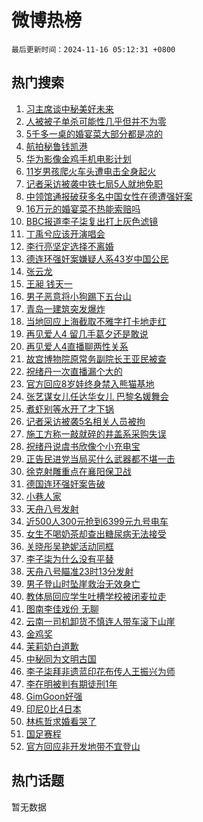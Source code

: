 # 微博热榜

`最后更新时间：2024-11-16 05:12:31 +0800`

## 热门搜索

1. [习主席谈中秘美好未来](https://m.weibo.cn/search?containerid=100103type%3D1%26t%3D10%26q%3D%23%E4%B9%A0%E4%B8%BB%E5%B8%AD%E8%B0%88%E4%B8%AD%E7%A7%98%E7%BE%8E%E5%A5%BD%E6%9C%AA%E6%9D%A5%23&stream_entry_id=51&isnewpage=1&extparam=seat%3D1%26stream_entry_id%3D51%26c_type%3D51%26q%3D%2523%25E4%25B9%25A0%25E4%25B8%25BB%25E5%25B8%25AD%25E8%25B0%2588%25E4%25B8%25AD%25E7%25A7%2598%25E7%25BE%258E%25E5%25A5%25BD%25E6%259C%25AA%25E6%259D%25A5%2523%26dgr%3D0%26cate%3D10103%26pos%3D0%26filter_type%3Drealtimehot%26display_time%3D1731705150%26pre_seqid%3D173170515064202166491102)
1. [人被被子单杀可能性几乎但并不为零](https://m.weibo.cn/search?containerid=100103type%3D1%26t%3D10%26q%3D%23%E4%BA%BA%E8%A2%AB%E8%A2%AB%E5%AD%90%E5%8D%95%E6%9D%80%E5%8F%AF%E8%83%BD%E6%80%A7%E5%87%A0%E4%B9%8E%E4%BD%86%E5%B9%B6%E4%B8%8D%E4%B8%BA%E9%9B%B6%23&stream_entry_id=31&isnewpage=1&extparam=seat%3D1%26flag%3D2%26c_type%3D31%26cate%3D5001%26lcate%3D5001%26pos%3D0%26stream_entry_id%3D31%26q%3D%2523%25E4%25BA%25BA%25E8%25A2%25AB%25E8%25A2%25AB%25E5%25AD%2590%25E5%258D%2595%25E6%259D%2580%25E5%258F%25AF%25E8%2583%25BD%25E6%2580%25A7%25E5%2587%25A0%25E4%25B9%258E%25E4%25BD%2586%25E5%25B9%25B6%25E4%25B8%258D%25E4%25B8%25BA%25E9%259B%25B6%2523%26dgr%3D0%26realpos%3D1%26band_rank%3D1%26filter_type%3Drealtimehot%26display_time%3D1731705150%26pre_seqid%3D173170515064202166491102)
1. [5千多一桌的婚宴菜大部分都是凉的](https://m.weibo.cn/search?containerid=100103type%3D1%26t%3D10%26q%3D%235%E5%8D%83%E5%A4%9A%E4%B8%80%E6%A1%8C%E7%9A%84%E5%A9%9A%E5%AE%B4%E8%8F%9C%E5%A4%A7%E9%83%A8%E5%88%86%E9%83%BD%E6%98%AF%E5%87%89%E7%9A%84%23&stream_entry_id=31&isnewpage=1&extparam=seat%3D1%26flag%3D1%26c_type%3D31%26cate%3D5001%26lcate%3D5001%26pos%3D1%26stream_entry_id%3D31%26q%3D%25235%25E5%258D%2583%25E5%25A4%259A%25E4%25B8%2580%25E6%25A1%258C%25E7%259A%2584%25E5%25A9%259A%25E5%25AE%25B4%25E8%258F%259C%25E5%25A4%25A7%25E9%2583%25A8%25E5%2588%2586%25E9%2583%25BD%25E6%2598%25AF%25E5%2587%2589%25E7%259A%2584%2523%26dgr%3D0%26realpos%3D2%26band_rank%3D2%26filter_type%3Drealtimehot%26display_time%3D1731705150%26pre_seqid%3D173170515064202166491102)
1. [航拍秘鲁钱凯港](https://m.weibo.cn/search?containerid=100103type%3D1%26t%3D10%26q%3D%23%E8%88%AA%E6%8B%8D%E7%A7%98%E9%B2%81%E9%92%B1%E5%87%AF%E6%B8%AF%23&stream_entry_id=31&isnewpage=1&extparam=seat%3D1%26flag%3D0%26c_type%3D31%26cate%3D5001%26lcate%3D5001%26pos%3D2%26stream_entry_id%3D31%26q%3D%2523%25E8%2588%25AA%25E6%258B%258D%25E7%25A7%2598%25E9%25B2%2581%25E9%2592%25B1%25E5%2587%25AF%25E6%25B8%25AF%2523%26dgr%3D0%26realpos%3D3%26band_rank%3D3%26filter_type%3Drealtimehot%26display_time%3D1731705150%26pre_seqid%3D173170515064202166491102)
1. [华为影像金鸡手机电影计划](https://m.weibo.cn/search?containerid=100103type%3D1%26t%3D10%26q%3D%23%E5%8D%8E%E4%B8%BA%E5%BD%B1%E5%83%8F%E9%87%91%E9%B8%A1%E6%89%8B%E6%9C%BA%E7%94%B5%E5%BD%B1%E8%AE%A1%E5%88%92%23&stream_entry_id=31&isnewpage=1&extparam=seat%3D1%26c_type%3D31%26cate%3D5001%26lcate%3D5001%26pos%3D3%26is_ad_pos%3D1%26stream_entry_id%3D31%26q%3D%2523%25E5%258D%258E%25E4%25B8%25BA%25E5%25BD%25B1%25E5%2583%258F%25E9%2587%2591%25E9%25B8%25A1%25E6%2589%258B%25E6%259C%25BA%25E7%2594%25B5%25E5%25BD%25B1%25E8%25AE%25A1%25E5%2588%2592%2523%26dgr%3D0%26filter_type%3Drealtimehot%26adid%3D264222%26band_rank%3D4%26topic_ad%3D1%26display_time%3D1731705150%26pre_seqid%3D173170515064202166491102)
1. [11岁男孩爬火车头遭电击全身起火](https://m.weibo.cn/search?containerid=100103type%3D1%26t%3D10%26q%3D%2311%E5%B2%81%E7%94%B7%E5%AD%A9%E7%88%AC%E7%81%AB%E8%BD%A6%E5%A4%B4%E9%81%AD%E7%94%B5%E5%87%BB%E5%85%A8%E8%BA%AB%E8%B5%B7%E7%81%AB%23&stream_entry_id=31&isnewpage=1&extparam=seat%3D1%26flag%3D0%26c_type%3D31%26cate%3D5001%26lcate%3D5001%26pos%3D4%26stream_entry_id%3D31%26q%3D%252311%25E5%25B2%2581%25E7%2594%25B7%25E5%25AD%25A9%25E7%2588%25AC%25E7%2581%25AB%25E8%25BD%25A6%25E5%25A4%25B4%25E9%2581%25AD%25E7%2594%25B5%25E5%2587%25BB%25E5%2585%25A8%25E8%25BA%25AB%25E8%25B5%25B7%25E7%2581%25AB%2523%26dgr%3D0%26realpos%3D4%26band_rank%3D4%26filter_type%3Drealtimehot%26display_time%3D1731705150%26pre_seqid%3D173170515064202166491102)
1. [记者采访被袭中铁七局5人就地免职](https://m.weibo.cn/search?containerid=100103type%3D1%26t%3D10%26q%3D%23%E8%AE%B0%E8%80%85%E9%87%87%E8%AE%BF%E8%A2%AB%E8%A2%AD%E4%B8%AD%E9%93%81%E4%B8%83%E5%B1%805%E4%BA%BA%E5%B0%B1%E5%9C%B0%E5%85%8D%E8%81%8C%23&stream_entry_id=31&isnewpage=1&extparam=seat%3D1%26flag%3D0%26c_type%3D31%26cate%3D5001%26lcate%3D5001%26pos%3D5%26stream_entry_id%3D31%26q%3D%2523%25E8%25AE%25B0%25E8%2580%2585%25E9%2587%2587%25E8%25AE%25BF%25E8%25A2%25AB%25E8%25A2%25AD%25E4%25B8%25AD%25E9%2593%2581%25E4%25B8%2583%25E5%25B1%25805%25E4%25BA%25BA%25E5%25B0%25B1%25E5%259C%25B0%25E5%2585%258D%25E8%2581%258C%2523%26dgr%3D0%26realpos%3D5%26band_rank%3D5%26filter_type%3Drealtimehot%26display_time%3D1731705150%26pre_seqid%3D173170515064202166491102)
1. [中领馆通报破获多名中国女性在德遭强奸案](https://m.weibo.cn/search?containerid=100103type%3D1%26t%3D10%26q%3D%23%E4%B8%AD%E9%A2%86%E9%A6%86%E9%80%9A%E6%8A%A5%E7%A0%B4%E8%8E%B7%E5%A4%9A%E5%90%8D%E4%B8%AD%E5%9B%BD%E5%A5%B3%E6%80%A7%E5%9C%A8%E5%BE%B7%E9%81%AD%E5%BC%BA%E5%A5%B8%E6%A1%88%23&stream_entry_id=31&isnewpage=1&extparam=seat%3D1%26flag%3D0%26c_type%3D31%26cate%3D5001%26lcate%3D5001%26pos%3D6%26stream_entry_id%3D31%26q%3D%2523%25E4%25B8%25AD%25E9%25A2%2586%25E9%25A6%2586%25E9%2580%259A%25E6%258A%25A5%25E7%25A0%25B4%25E8%258E%25B7%25E5%25A4%259A%25E5%2590%258D%25E4%25B8%25AD%25E5%259B%25BD%25E5%25A5%25B3%25E6%2580%25A7%25E5%259C%25A8%25E5%25BE%25B7%25E9%2581%25AD%25E5%25BC%25BA%25E5%25A5%25B8%25E6%25A1%2588%2523%26dgr%3D0%26realpos%3D6%26band_rank%3D6%26filter_type%3Drealtimehot%26display_time%3D1731705150%26pre_seqid%3D173170515064202166491102)
1. [16万元的婚宴菜不热能索赔吗](https://m.weibo.cn/search?containerid=100103type%3D1%26t%3D10%26q%3D%2316%E4%B8%87%E5%85%83%E7%9A%84%E5%A9%9A%E5%AE%B4%E8%8F%9C%E4%B8%8D%E7%83%AD%E8%83%BD%E7%B4%A2%E8%B5%94%E5%90%97%23&stream_entry_id=31&isnewpage=1&extparam=seat%3D1%26flag%3D1%26c_type%3D31%26cate%3D5001%26lcate%3D5001%26pos%3D7%26stream_entry_id%3D31%26q%3D%252316%25E4%25B8%2587%25E5%2585%2583%25E7%259A%2584%25E5%25A9%259A%25E5%25AE%25B4%25E8%258F%259C%25E4%25B8%258D%25E7%2583%25AD%25E8%2583%25BD%25E7%25B4%25A2%25E8%25B5%2594%25E5%2590%2597%2523%26dgr%3D0%26realpos%3D7%26band_rank%3D7%26filter_type%3Drealtimehot%26display_time%3D1731705150%26pre_seqid%3D173170515064202166491102)
1. [BBC报道李子柒复出打上灰色滤镜](https://m.weibo.cn/search?containerid=100103type%3D1%26t%3D10%26q%3D%23BBC%E6%8A%A5%E9%81%93%E6%9D%8E%E5%AD%90%E6%9F%92%E5%A4%8D%E5%87%BA%E6%89%93%E4%B8%8A%E7%81%B0%E8%89%B2%E6%BB%A4%E9%95%9C%23&stream_entry_id=31&isnewpage=1&extparam=seat%3D1%26flag%3D0%26c_type%3D31%26cate%3D5001%26lcate%3D5001%26pos%3D8%26stream_entry_id%3D31%26q%3D%2523BBC%25E6%258A%25A5%25E9%2581%2593%25E6%259D%258E%25E5%25AD%2590%25E6%259F%2592%25E5%25A4%258D%25E5%2587%25BA%25E6%2589%2593%25E4%25B8%258A%25E7%2581%25B0%25E8%2589%25B2%25E6%25BB%25A4%25E9%2595%259C%2523%26dgr%3D0%26realpos%3D8%26band_rank%3D8%26filter_type%3Drealtimehot%26display_time%3D1731705150%26pre_seqid%3D173170515064202166491102)
1. [丁禹兮应该开演唱会](https://m.weibo.cn/search?containerid=100103type%3D1%26t%3D10%26q%3D%E4%B8%81%E7%A6%B9%E5%85%AE%E5%BA%94%E8%AF%A5%E5%BC%80%E6%BC%94%E5%94%B1%E4%BC%9A&stream_entry_id=31&isnewpage=1&extparam=seat%3D1%26flag%3D16%26c_type%3D31%26cate%3D5001%26lcate%3D5001%26pos%3D9%26stream_entry_id%3D31%26q%3D%25E4%25B8%2581%25E7%25A6%25B9%25E5%2585%25AE%25E5%25BA%2594%25E8%25AF%25A5%25E5%25BC%2580%25E6%25BC%2594%25E5%2594%25B1%25E4%25BC%259A%26dgr%3D0%26realpos%3D9%26band_rank%3D9%26filter_type%3Drealtimehot%26display_time%3D1731705150%26pre_seqid%3D173170515064202166491102)
1. [李行亮坚定选择不离婚](https://m.weibo.cn/search?containerid=100103type%3D1%26t%3D10%26q%3D%23%E6%9D%8E%E8%A1%8C%E4%BA%AE%E5%9D%9A%E5%AE%9A%E9%80%89%E6%8B%A9%E4%B8%8D%E7%A6%BB%E5%A9%9A%23&stream_entry_id=31&isnewpage=1&extparam=seat%3D1%26flag%3D0%26c_type%3D31%26cate%3D5001%26lcate%3D5001%26pos%3D10%26stream_entry_id%3D31%26q%3D%2523%25E6%259D%258E%25E8%25A1%258C%25E4%25BA%25AE%25E5%259D%259A%25E5%25AE%259A%25E9%2580%2589%25E6%258B%25A9%25E4%25B8%258D%25E7%25A6%25BB%25E5%25A9%259A%2523%26dgr%3D0%26realpos%3D10%26band_rank%3D10%26filter_type%3Drealtimehot%26display_time%3D1731705150%26pre_seqid%3D173170515064202166491102)
1. [德连环强奸案嫌疑人系43岁中国公民](https://m.weibo.cn/search?containerid=100103type%3D1%26t%3D10%26q%3D%23%E5%BE%B7%E8%BF%9E%E7%8E%AF%E5%BC%BA%E5%A5%B8%E6%A1%88%E5%AB%8C%E7%96%91%E4%BA%BA%E7%B3%BB43%E5%B2%81%E4%B8%AD%E5%9B%BD%E5%85%AC%E6%B0%91%23&stream_entry_id=31&isnewpage=1&extparam=seat%3D1%26flag%3D2%26c_type%3D31%26cate%3D5001%26lcate%3D5001%26pos%3D11%26stream_entry_id%3D31%26q%3D%2523%25E5%25BE%25B7%25E8%25BF%259E%25E7%258E%25AF%25E5%25BC%25BA%25E5%25A5%25B8%25E6%25A1%2588%25E5%25AB%258C%25E7%2596%2591%25E4%25BA%25BA%25E7%25B3%25BB43%25E5%25B2%2581%25E4%25B8%25AD%25E5%259B%25BD%25E5%2585%25AC%25E6%25B0%2591%2523%26dgr%3D0%26realpos%3D11%26band_rank%3D11%26filter_type%3Drealtimehot%26display_time%3D1731705150%26pre_seqid%3D173170515064202166491102)
1. [张云龙](https://m.weibo.cn/search?containerid=100103type%3D1%26t%3D10%26q%3D%E5%BC%A0%E4%BA%91%E9%BE%99&stream_entry_id=31&isnewpage=1&extparam=seat%3D1%26flag%3D2%26c_type%3D31%26cate%3D5001%26lcate%3D5001%26pos%3D12%26stream_entry_id%3D31%26q%3D%25E5%25BC%25A0%25E4%25BA%2591%25E9%25BE%2599%26dgr%3D0%26realpos%3D12%26band_rank%3D12%26filter_type%3Drealtimehot%26display_time%3D1731705150%26pre_seqid%3D173170515064202166491102)
1. [王昶 钱天一](https://m.weibo.cn/search?containerid=100103type%3D1%26t%3D10%26q%3D%E7%8E%8B%E6%98%B6+%E9%92%B1%E5%A4%A9%E4%B8%80&stream_entry_id=31&isnewpage=1&extparam=seat%3D1%26flag%3D2%26c_type%3D31%26cate%3D5001%26lcate%3D5001%26pos%3D13%26stream_entry_id%3D31%26q%3D%25E7%258E%258B%25E6%2598%25B6%2520%25E9%2592%25B1%25E5%25A4%25A9%25E4%25B8%2580%26dgr%3D0%26realpos%3D13%26band_rank%3D13%26filter_type%3Drealtimehot%26display_time%3D1731705150%26pre_seqid%3D173170515064202166491102)
1. [男子恶意将小狗踢下五台山](https://m.weibo.cn/search?containerid=100103type%3D1%26t%3D10%26q%3D%23%E7%94%B7%E5%AD%90%E6%81%B6%E6%84%8F%E5%B0%86%E5%B0%8F%E7%8B%97%E8%B8%A2%E4%B8%8B%E4%BA%94%E5%8F%B0%E5%B1%B1%23&stream_entry_id=31&isnewpage=1&extparam=seat%3D1%26flag%3D0%26c_type%3D31%26cate%3D5001%26lcate%3D5001%26pos%3D14%26stream_entry_id%3D31%26q%3D%2523%25E7%2594%25B7%25E5%25AD%2590%25E6%2581%25B6%25E6%2584%258F%25E5%25B0%2586%25E5%25B0%258F%25E7%258B%2597%25E8%25B8%25A2%25E4%25B8%258B%25E4%25BA%2594%25E5%258F%25B0%25E5%25B1%25B1%2523%26dgr%3D0%26realpos%3D14%26band_rank%3D14%26filter_type%3Drealtimehot%26display_time%3D1731705150%26pre_seqid%3D173170515064202166491102)
1. [青岛一建筑突发爆炸](https://m.weibo.cn/search?containerid=100103type%3D1%26t%3D10%26q%3D%23%E9%9D%92%E5%B2%9B%E4%B8%80%E5%BB%BA%E7%AD%91%E7%AA%81%E5%8F%91%E7%88%86%E7%82%B8%23&stream_entry_id=31&isnewpage=1&extparam=seat%3D1%26flag%3D0%26c_type%3D31%26cate%3D5001%26lcate%3D5001%26pos%3D15%26stream_entry_id%3D31%26q%3D%2523%25E9%259D%2592%25E5%25B2%259B%25E4%25B8%2580%25E5%25BB%25BA%25E7%25AD%2591%25E7%25AA%2581%25E5%258F%2591%25E7%2588%2586%25E7%2582%25B8%2523%26dgr%3D0%26realpos%3D15%26band_rank%3D15%26filter_type%3Drealtimehot%26display_time%3D1731705150%26pre_seqid%3D173170515064202166491102)
1. [当地回应上海截取不雅字打卡地走红](https://m.weibo.cn/search?containerid=100103type%3D1%26t%3D10%26q%3D%23%E5%BD%93%E5%9C%B0%E5%9B%9E%E5%BA%94%E4%B8%8A%E6%B5%B7%E6%88%AA%E5%8F%96%E4%B8%8D%E9%9B%85%E5%AD%97%E6%89%93%E5%8D%A1%E5%9C%B0%E8%B5%B0%E7%BA%A2%23&stream_entry_id=31&isnewpage=1&extparam=seat%3D1%26flag%3D0%26c_type%3D31%26cate%3D5001%26lcate%3D5001%26pos%3D16%26stream_entry_id%3D31%26q%3D%2523%25E5%25BD%2593%25E5%259C%25B0%25E5%259B%259E%25E5%25BA%2594%25E4%25B8%258A%25E6%25B5%25B7%25E6%2588%25AA%25E5%258F%2596%25E4%25B8%258D%25E9%259B%2585%25E5%25AD%2597%25E6%2589%2593%25E5%258D%25A1%25E5%259C%25B0%25E8%25B5%25B0%25E7%25BA%25A2%2523%26dgr%3D0%26realpos%3D16%26band_rank%3D16%26filter_type%3Drealtimehot%26display_time%3D1731705150%26pre_seqid%3D173170515064202166491102)
1. [再见爱人4 留几手葛夕还是敢说](https://m.weibo.cn/search?containerid=100103type%3D1%26t%3D10%26q%3D%E5%86%8D%E8%A7%81%E7%88%B1%E4%BA%BA4+%E7%95%99%E5%87%A0%E6%89%8B%E8%91%9B%E5%A4%95%E8%BF%98%E6%98%AF%E6%95%A2%E8%AF%B4&stream_entry_id=31&isnewpage=1&extparam=seat%3D1%26flag%3D0%26c_type%3D31%26cate%3D5001%26lcate%3D5001%26pos%3D17%26stream_entry_id%3D31%26q%3D%25E5%2586%258D%25E8%25A7%2581%25E7%2588%25B1%25E4%25BA%25BA4%2520%25E7%2595%2599%25E5%2587%25A0%25E6%2589%258B%25E8%2591%259B%25E5%25A4%2595%25E8%25BF%2598%25E6%2598%25AF%25E6%2595%25A2%25E8%25AF%25B4%26dgr%3D0%26realpos%3D17%26band_rank%3D17%26filter_type%3Drealtimehot%26display_time%3D1731705150%26pre_seqid%3D173170515064202166491102)
1. [再见爱人4直播聊两性关系](https://m.weibo.cn/search?containerid=100103type%3D1%26t%3D10%26q%3D%23%E5%86%8D%E8%A7%81%E7%88%B1%E4%BA%BA4%E7%9B%B4%E6%92%AD%E8%81%8A%E4%B8%A4%E6%80%A7%E5%85%B3%E7%B3%BB%23&stream_entry_id=31&isnewpage=1&extparam=seat%3D1%26flag%3D0%26c_type%3D31%26cate%3D5001%26lcate%3D5001%26pos%3D18%26stream_entry_id%3D31%26q%3D%2523%25E5%2586%258D%25E8%25A7%2581%25E7%2588%25B1%25E4%25BA%25BA4%25E7%259B%25B4%25E6%2592%25AD%25E8%2581%258A%25E4%25B8%25A4%25E6%2580%25A7%25E5%2585%25B3%25E7%25B3%25BB%2523%26dgr%3D0%26realpos%3D18%26band_rank%3D18%26filter_type%3Drealtimehot%26display_time%3D1731705150%26pre_seqid%3D173170515064202166491102)
1. [故宫博物院原常务副院长王亚民被查](https://m.weibo.cn/search?containerid=100103type%3D1%26t%3D10%26q%3D%23%E6%95%85%E5%AE%AB%E5%8D%9A%E7%89%A9%E9%99%A2%E5%8E%9F%E5%B8%B8%E5%8A%A1%E5%89%AF%E9%99%A2%E9%95%BF%E7%8E%8B%E4%BA%9A%E6%B0%91%E8%A2%AB%E6%9F%A5%23&stream_entry_id=31&isnewpage=1&extparam=seat%3D1%26flag%3D0%26c_type%3D31%26cate%3D5001%26lcate%3D5001%26pos%3D19%26stream_entry_id%3D31%26q%3D%2523%25E6%2595%2585%25E5%25AE%25AB%25E5%258D%259A%25E7%2589%25A9%25E9%2599%25A2%25E5%258E%259F%25E5%25B8%25B8%25E5%258A%25A1%25E5%2589%25AF%25E9%2599%25A2%25E9%2595%25BF%25E7%258E%258B%25E4%25BA%259A%25E6%25B0%2591%25E8%25A2%25AB%25E6%259F%25A5%2523%26dgr%3D0%26realpos%3D19%26band_rank%3D19%26filter_type%3Drealtimehot%26display_time%3D1731705150%26pre_seqid%3D173170515064202166491102)
1. [祝绪丹一次直播漏个大的](https://m.weibo.cn/search?containerid=100103type%3D1%26t%3D10%26q%3D%E7%A5%9D%E7%BB%AA%E4%B8%B9%E4%B8%80%E6%AC%A1%E7%9B%B4%E6%92%AD%E6%BC%8F%E4%B8%AA%E5%A4%A7%E7%9A%84&stream_entry_id=31&isnewpage=1&extparam=seat%3D1%26flag%3D1%26c_type%3D31%26cate%3D5001%26lcate%3D5001%26pos%3D20%26stream_entry_id%3D31%26q%3D%25E7%25A5%259D%25E7%25BB%25AA%25E4%25B8%25B9%25E4%25B8%2580%25E6%25AC%25A1%25E7%259B%25B4%25E6%2592%25AD%25E6%25BC%258F%25E4%25B8%25AA%25E5%25A4%25A7%25E7%259A%2584%26dgr%3D0%26realpos%3D20%26band_rank%3D20%26filter_type%3Drealtimehot%26display_time%3D1731705150%26pre_seqid%3D173170515064202166491102)
1. [官方回应8岁娃终身禁入熊猫基地](https://m.weibo.cn/search?containerid=100103type%3D1%26t%3D10%26q%3D%23%E5%AE%98%E6%96%B9%E5%9B%9E%E5%BA%948%E5%B2%81%E5%A8%83%E7%BB%88%E8%BA%AB%E7%A6%81%E5%85%A5%E7%86%8A%E7%8C%AB%E5%9F%BA%E5%9C%B0%23&stream_entry_id=31&isnewpage=1&extparam=seat%3D1%26flag%3D2%26c_type%3D31%26cate%3D5001%26lcate%3D5001%26pos%3D21%26stream_entry_id%3D31%26q%3D%2523%25E5%25AE%2598%25E6%2596%25B9%25E5%259B%259E%25E5%25BA%25948%25E5%25B2%2581%25E5%25A8%2583%25E7%25BB%2588%25E8%25BA%25AB%25E7%25A6%2581%25E5%2585%25A5%25E7%2586%258A%25E7%258C%25AB%25E5%259F%25BA%25E5%259C%25B0%2523%26dgr%3D0%26realpos%3D21%26band_rank%3D21%26filter_type%3Drealtimehot%26display_time%3D1731705150%26pre_seqid%3D173170515064202166491102)
1. [张艺谋女儿任达华女儿 巴黎名媛舞会](https://m.weibo.cn/search?containerid=100103type%3D1%26t%3D10%26q%3D%E5%BC%A0%E8%89%BA%E8%B0%8B%E5%A5%B3%E5%84%BF%E4%BB%BB%E8%BE%BE%E5%8D%8E%E5%A5%B3%E5%84%BF+%E5%B7%B4%E9%BB%8E%E5%90%8D%E5%AA%9B%E8%88%9E%E4%BC%9A&stream_entry_id=31&isnewpage=1&extparam=seat%3D1%26flag%3D0%26c_type%3D31%26cate%3D5001%26lcate%3D5001%26pos%3D22%26stream_entry_id%3D31%26q%3D%25E5%25BC%25A0%25E8%2589%25BA%25E8%25B0%258B%25E5%25A5%25B3%25E5%2584%25BF%25E4%25BB%25BB%25E8%25BE%25BE%25E5%258D%258E%25E5%25A5%25B3%25E5%2584%25BF%2520%25E5%25B7%25B4%25E9%25BB%258E%25E5%2590%258D%25E5%25AA%259B%25E8%2588%259E%25E4%25BC%259A%26dgr%3D0%26realpos%3D22%26band_rank%3D22%26filter_type%3Drealtimehot%26display_time%3D1731705150%26pre_seqid%3D173170515064202166491102)
1. [煮虾别等水开了才下锅](https://m.weibo.cn/search?containerid=100103type%3D1%26t%3D10%26q%3D%23%E7%85%AE%E8%99%BE%E5%88%AB%E7%AD%89%E6%B0%B4%E5%BC%80%E4%BA%86%E6%89%8D%E4%B8%8B%E9%94%85%23&stream_entry_id=31&isnewpage=1&extparam=seat%3D1%26flag%3D0%26c_type%3D31%26cate%3D5001%26lcate%3D5001%26pos%3D23%26stream_entry_id%3D31%26q%3D%2523%25E7%2585%25AE%25E8%2599%25BE%25E5%2588%25AB%25E7%25AD%2589%25E6%25B0%25B4%25E5%25BC%2580%25E4%25BA%2586%25E6%2589%258D%25E4%25B8%258B%25E9%2594%2585%2523%26dgr%3D0%26realpos%3D23%26band_rank%3D23%26filter_type%3Drealtimehot%26display_time%3D1731705150%26pre_seqid%3D173170515064202166491102)
1. [记者采访被袭5名相关人员被拘](https://m.weibo.cn/search?containerid=100103type%3D1%26t%3D10%26q%3D%23%E8%AE%B0%E8%80%85%E9%87%87%E8%AE%BF%E8%A2%AB%E8%A2%AD5%E5%90%8D%E7%9B%B8%E5%85%B3%E4%BA%BA%E5%91%98%E8%A2%AB%E6%8B%98%23&stream_entry_id=31&isnewpage=1&extparam=seat%3D1%26flag%3D0%26c_type%3D31%26cate%3D5001%26lcate%3D5001%26pos%3D24%26stream_entry_id%3D31%26q%3D%2523%25E8%25AE%25B0%25E8%2580%2585%25E9%2587%2587%25E8%25AE%25BF%25E8%25A2%25AB%25E8%25A2%25AD5%25E5%2590%258D%25E7%259B%25B8%25E5%2585%25B3%25E4%25BA%25BA%25E5%2591%2598%25E8%25A2%25AB%25E6%258B%2598%2523%26dgr%3D0%26realpos%3D24%26band_rank%3D24%26filter_type%3Drealtimehot%26display_time%3D1731705150%26pre_seqid%3D173170515064202166491102)
1. [施工方称一敲就碎的井盖系采购失误](https://m.weibo.cn/search?containerid=100103type%3D1%26t%3D10%26q%3D%23%E6%96%BD%E5%B7%A5%E6%96%B9%E7%A7%B0%E4%B8%80%E6%95%B2%E5%B0%B1%E7%A2%8E%E7%9A%84%E4%BA%95%E7%9B%96%E7%B3%BB%E9%87%87%E8%B4%AD%E5%A4%B1%E8%AF%AF%23&stream_entry_id=31&isnewpage=1&extparam=seat%3D1%26flag%3D1%26c_type%3D31%26cate%3D5001%26lcate%3D5001%26pos%3D25%26stream_entry_id%3D31%26q%3D%2523%25E6%2596%25BD%25E5%25B7%25A5%25E6%2596%25B9%25E7%25A7%25B0%25E4%25B8%2580%25E6%2595%25B2%25E5%25B0%25B1%25E7%25A2%258E%25E7%259A%2584%25E4%25BA%2595%25E7%259B%2596%25E7%25B3%25BB%25E9%2587%2587%25E8%25B4%25AD%25E5%25A4%25B1%25E8%25AF%25AF%2523%26dgr%3D0%26realpos%3D25%26band_rank%3D25%26filter_type%3Drealtimehot%26display_time%3D1731705150%26pre_seqid%3D173170515064202166491102)
1. [祝绪丹说虞书欣像个小充电宝](https://m.weibo.cn/search?containerid=100103type%3D1%26t%3D10%26q%3D%E7%A5%9D%E7%BB%AA%E4%B8%B9%E8%AF%B4%E8%99%9E%E4%B9%A6%E6%AC%A3%E5%83%8F%E4%B8%AA%E5%B0%8F%E5%85%85%E7%94%B5%E5%AE%9D&stream_entry_id=31&isnewpage=1&extparam=seat%3D1%26flag%3D0%26c_type%3D31%26cate%3D5001%26lcate%3D5001%26pos%3D26%26stream_entry_id%3D31%26q%3D%25E7%25A5%259D%25E7%25BB%25AA%25E4%25B8%25B9%25E8%25AF%25B4%25E8%2599%259E%25E4%25B9%25A6%25E6%25AC%25A3%25E5%2583%258F%25E4%25B8%25AA%25E5%25B0%258F%25E5%2585%2585%25E7%2594%25B5%25E5%25AE%259D%26dgr%3D0%26realpos%3D26%26band_rank%3D26%26filter_type%3Drealtimehot%26display_time%3D1731705150%26pre_seqid%3D173170515064202166491102)
1. [正告民进党当局买什么武器都不堪一击](https://m.weibo.cn/search?containerid=100103type%3D1%26t%3D10%26q%3D%23%E6%AD%A3%E5%91%8A%E6%B0%91%E8%BF%9B%E5%85%9A%E5%BD%93%E5%B1%80%E4%B9%B0%E4%BB%80%E4%B9%88%E6%AD%A6%E5%99%A8%E9%83%BD%E4%B8%8D%E5%A0%AA%E4%B8%80%E5%87%BB%23&stream_entry_id=31&isnewpage=1&extparam=seat%3D1%26flag%3D1%26c_type%3D31%26cate%3D5001%26lcate%3D5001%26pos%3D27%26stream_entry_id%3D31%26q%3D%2523%25E6%25AD%25A3%25E5%2591%258A%25E6%25B0%2591%25E8%25BF%259B%25E5%2585%259A%25E5%25BD%2593%25E5%25B1%2580%25E4%25B9%25B0%25E4%25BB%2580%25E4%25B9%2588%25E6%25AD%25A6%25E5%2599%25A8%25E9%2583%25BD%25E4%25B8%258D%25E5%25A0%25AA%25E4%25B8%2580%25E5%2587%25BB%2523%26dgr%3D0%26realpos%3D27%26band_rank%3D27%26filter_type%3Drealtimehot%26display_time%3D1731705150%26pre_seqid%3D173170515064202166491102)
1. [徐克射雕重点在襄阳保卫战](https://m.weibo.cn/search?containerid=100103type%3D1%26t%3D10%26q%3D%23%E5%BE%90%E5%85%8B%E5%B0%84%E9%9B%95%E9%87%8D%E7%82%B9%E5%9C%A8%E8%A5%84%E9%98%B3%E4%BF%9D%E5%8D%AB%E6%88%98%23&stream_entry_id=31&isnewpage=1&extparam=seat%3D1%26flag%3D0%26c_type%3D31%26cate%3D5001%26lcate%3D5001%26pos%3D28%26stream_entry_id%3D31%26q%3D%2523%25E5%25BE%2590%25E5%2585%258B%25E5%25B0%2584%25E9%259B%2595%25E9%2587%258D%25E7%2582%25B9%25E5%259C%25A8%25E8%25A5%2584%25E9%2598%25B3%25E4%25BF%259D%25E5%258D%25AB%25E6%2588%2598%2523%26dgr%3D0%26realpos%3D28%26band_rank%3D28%26filter_type%3Drealtimehot%26display_time%3D1731705150%26pre_seqid%3D173170515064202166491102)
1. [德国连环强奸案告破](https://m.weibo.cn/search?containerid=100103type%3D1%26t%3D10%26q%3D%23%E5%BE%B7%E5%9B%BD%E8%BF%9E%E7%8E%AF%E5%BC%BA%E5%A5%B8%E6%A1%88%E5%91%8A%E7%A0%B4%23&stream_entry_id=31&isnewpage=1&extparam=seat%3D1%26flag%3D0%26c_type%3D31%26cate%3D5001%26lcate%3D5001%26pos%3D29%26stream_entry_id%3D31%26q%3D%2523%25E5%25BE%25B7%25E5%259B%25BD%25E8%25BF%259E%25E7%258E%25AF%25E5%25BC%25BA%25E5%25A5%25B8%25E6%25A1%2588%25E5%2591%258A%25E7%25A0%25B4%2523%26dgr%3D0%26realpos%3D29%26band_rank%3D29%26filter_type%3Drealtimehot%26display_time%3D1731705150%26pre_seqid%3D173170515064202166491102)
1. [小巷人家](https://m.weibo.cn/search?containerid=100103type%3D1%26t%3D10%26q%3D%E5%B0%8F%E5%B7%B7%E4%BA%BA%E5%AE%B6&stream_entry_id=31&isnewpage=1&extparam=seat%3D1%26flag%3D0%26c_type%3D31%26cate%3D5001%26lcate%3D5001%26pos%3D30%26stream_entry_id%3D31%26q%3D%25E5%25B0%258F%25E5%25B7%25B7%25E4%25BA%25BA%25E5%25AE%25B6%26dgr%3D0%26realpos%3D30%26band_rank%3D30%26filter_type%3Drealtimehot%26display_time%3D1731705150%26pre_seqid%3D173170515064202166491102)
1. [天舟八号发射](https://m.weibo.cn/search?containerid=100103type%3D1%26t%3D10%26q%3D%23%E5%A4%A9%E8%88%9F%E5%85%AB%E5%8F%B7%E5%8F%91%E5%B0%84%23&stream_entry_id=31&isnewpage=1&extparam=seat%3D1%26flag%3D0%26c_type%3D31%26cate%3D5001%26lcate%3D5001%26pos%3D31%26stream_entry_id%3D31%26q%3D%2523%25E5%25A4%25A9%25E8%2588%259F%25E5%2585%25AB%25E5%258F%25B7%25E5%258F%2591%25E5%25B0%2584%2523%26dgr%3D0%26realpos%3D31%26band_rank%3D31%26filter_type%3Drealtimehot%26display_time%3D1731705150%26pre_seqid%3D173170515064202166491102)
1. [近500人300元抢到6399元九号电车](https://m.weibo.cn/search?containerid=100103type%3D1%26t%3D10%26q%3D%23%E8%BF%91500%E4%BA%BA300%E5%85%83%E6%8A%A2%E5%88%B06399%E5%85%83%E4%B9%9D%E5%8F%B7%E7%94%B5%E8%BD%A6%23&stream_entry_id=31&isnewpage=1&extparam=seat%3D1%26flag%3D0%26c_type%3D31%26cate%3D5001%26lcate%3D5001%26pos%3D32%26stream_entry_id%3D31%26q%3D%2523%25E8%25BF%2591500%25E4%25BA%25BA300%25E5%2585%2583%25E6%258A%25A2%25E5%2588%25B06399%25E5%2585%2583%25E4%25B9%259D%25E5%258F%25B7%25E7%2594%25B5%25E8%25BD%25A6%2523%26dgr%3D0%26realpos%3D32%26band_rank%3D32%26filter_type%3Drealtimehot%26display_time%3D1731705150%26pre_seqid%3D173170515064202166491102)
1. [女生不喝奶茶却查出糖尿病无法接受](https://m.weibo.cn/search?containerid=100103type%3D1%26t%3D10%26q%3D%23%E5%A5%B3%E7%94%9F%E4%B8%8D%E5%96%9D%E5%A5%B6%E8%8C%B6%E5%8D%B4%E6%9F%A5%E5%87%BA%E7%B3%96%E5%B0%BF%E7%97%85%E6%97%A0%E6%B3%95%E6%8E%A5%E5%8F%97%23&stream_entry_id=31&isnewpage=1&extparam=seat%3D1%26flag%3D0%26c_type%3D31%26cate%3D5001%26lcate%3D5001%26pos%3D33%26stream_entry_id%3D31%26q%3D%2523%25E5%25A5%25B3%25E7%2594%259F%25E4%25B8%258D%25E5%2596%259D%25E5%25A5%25B6%25E8%258C%25B6%25E5%258D%25B4%25E6%259F%25A5%25E5%2587%25BA%25E7%25B3%2596%25E5%25B0%25BF%25E7%2597%2585%25E6%2597%25A0%25E6%25B3%2595%25E6%258E%25A5%25E5%258F%2597%2523%26dgr%3D0%26realpos%3D33%26band_rank%3D33%26filter_type%3Drealtimehot%26display_time%3D1731705150%26pre_seqid%3D173170515064202166491102)
1. [关晓彤吴艳妮活动同框](https://m.weibo.cn/search?containerid=100103type%3D1%26t%3D10%26q%3D%23%E5%85%B3%E6%99%93%E5%BD%A4%E5%90%B4%E8%89%B3%E5%A6%AE%E6%B4%BB%E5%8A%A8%E5%90%8C%E6%A1%86%23&stream_entry_id=31&isnewpage=1&extparam=seat%3D1%26flag%3D0%26c_type%3D31%26cate%3D5001%26lcate%3D5001%26pos%3D34%26stream_entry_id%3D31%26q%3D%2523%25E5%2585%25B3%25E6%2599%2593%25E5%25BD%25A4%25E5%2590%25B4%25E8%2589%25B3%25E5%25A6%25AE%25E6%25B4%25BB%25E5%258A%25A8%25E5%2590%258C%25E6%25A1%2586%2523%26dgr%3D0%26realpos%3D34%26band_rank%3D34%26filter_type%3Drealtimehot%26display_time%3D1731705150%26pre_seqid%3D173170515064202166491102)
1. [李子柒为什么没有平替](https://m.weibo.cn/search?containerid=100103type%3D1%26t%3D10%26q%3D%23%E6%9D%8E%E5%AD%90%E6%9F%92%E4%B8%BA%E4%BB%80%E4%B9%88%E6%B2%A1%E6%9C%89%E5%B9%B3%E6%9B%BF%23&stream_entry_id=31&isnewpage=1&extparam=seat%3D1%26flag%3D0%26c_type%3D31%26cate%3D5001%26lcate%3D5001%26pos%3D35%26stream_entry_id%3D31%26q%3D%2523%25E6%259D%258E%25E5%25AD%2590%25E6%259F%2592%25E4%25B8%25BA%25E4%25BB%2580%25E4%25B9%2588%25E6%25B2%25A1%25E6%259C%2589%25E5%25B9%25B3%25E6%259B%25BF%2523%26dgr%3D0%26realpos%3D35%26band_rank%3D35%26filter_type%3Drealtimehot%26display_time%3D1731705150%26pre_seqid%3D173170515064202166491102)
1. [天舟八号瞄准23时13分发射](https://m.weibo.cn/search?containerid=100103type%3D1%26t%3D10%26q%3D%23%E5%A4%A9%E8%88%9F%E5%85%AB%E5%8F%B7%E7%9E%84%E5%87%8623%E6%97%B613%E5%88%86%E5%8F%91%E5%B0%84%23&stream_entry_id=31&isnewpage=1&extparam=seat%3D1%26flag%3D0%26c_type%3D31%26cate%3D5001%26lcate%3D5001%26pos%3D36%26stream_entry_id%3D31%26q%3D%2523%25E5%25A4%25A9%25E8%2588%259F%25E5%2585%25AB%25E5%258F%25B7%25E7%259E%2584%25E5%2587%258623%25E6%2597%25B613%25E5%2588%2586%25E5%258F%2591%25E5%25B0%2584%2523%26dgr%3D0%26realpos%3D36%26band_rank%3D36%26filter_type%3Drealtimehot%26display_time%3D1731705150%26pre_seqid%3D173170515064202166491102)
1. [男子登山时坠崖救治无效身亡](https://m.weibo.cn/search?containerid=100103type%3D1%26t%3D10%26q%3D%23%E7%94%B7%E5%AD%90%E7%99%BB%E5%B1%B1%E6%97%B6%E5%9D%A0%E5%B4%96%E6%95%91%E6%B2%BB%E6%97%A0%E6%95%88%E8%BA%AB%E4%BA%A1%23&stream_entry_id=31&isnewpage=1&extparam=seat%3D1%26flag%3D0%26c_type%3D31%26cate%3D5001%26lcate%3D5001%26pos%3D37%26stream_entry_id%3D31%26q%3D%2523%25E7%2594%25B7%25E5%25AD%2590%25E7%2599%25BB%25E5%25B1%25B1%25E6%2597%25B6%25E5%259D%25A0%25E5%25B4%2596%25E6%2595%2591%25E6%25B2%25BB%25E6%2597%25A0%25E6%2595%2588%25E8%25BA%25AB%25E4%25BA%25A1%2523%26dgr%3D0%26realpos%3D37%26band_rank%3D37%26filter_type%3Drealtimehot%26display_time%3D1731705150%26pre_seqid%3D173170515064202166491102)
1. [教体局回应学生吐槽学校被闭麦拉走](https://m.weibo.cn/search?containerid=100103type%3D1%26t%3D10%26q%3D%23%E6%95%99%E4%BD%93%E5%B1%80%E5%9B%9E%E5%BA%94%E5%AD%A6%E7%94%9F%E5%90%90%E6%A7%BD%E5%AD%A6%E6%A0%A1%E8%A2%AB%E9%97%AD%E9%BA%A6%E6%8B%89%E8%B5%B0%23&stream_entry_id=31&isnewpage=1&extparam=seat%3D1%26flag%3D0%26c_type%3D31%26cate%3D5001%26lcate%3D5001%26pos%3D38%26stream_entry_id%3D31%26q%3D%2523%25E6%2595%2599%25E4%25BD%2593%25E5%25B1%2580%25E5%259B%259E%25E5%25BA%2594%25E5%25AD%25A6%25E7%2594%259F%25E5%2590%2590%25E6%25A7%25BD%25E5%25AD%25A6%25E6%25A0%25A1%25E8%25A2%25AB%25E9%2597%25AD%25E9%25BA%25A6%25E6%258B%2589%25E8%25B5%25B0%2523%26dgr%3D0%26realpos%3D38%26band_rank%3D38%26filter_type%3Drealtimehot%26display_time%3D1731705150%26pre_seqid%3D173170515064202166491102)
1. [图南李佳戏份 无聊](https://m.weibo.cn/search?containerid=100103type%3D1%26t%3D10%26q%3D%E5%9B%BE%E5%8D%97%E6%9D%8E%E4%BD%B3%E6%88%8F%E4%BB%BD+%E6%97%A0%E8%81%8A&stream_entry_id=31&isnewpage=1&extparam=seat%3D1%26flag%3D0%26c_type%3D31%26cate%3D5001%26lcate%3D5001%26pos%3D39%26stream_entry_id%3D31%26q%3D%25E5%259B%25BE%25E5%258D%2597%25E6%259D%258E%25E4%25BD%25B3%25E6%2588%258F%25E4%25BB%25BD%2520%25E6%2597%25A0%25E8%2581%258A%26dgr%3D0%26realpos%3D39%26band_rank%3D39%26filter_type%3Drealtimehot%26display_time%3D1731705150%26pre_seqid%3D173170515064202166491102)
1. [云南一司机卸货不慎连人带车滚下山崖](https://m.weibo.cn/search?containerid=100103type%3D1%26t%3D10%26q%3D%23%E4%BA%91%E5%8D%97%E4%B8%80%E5%8F%B8%E6%9C%BA%E5%8D%B8%E8%B4%A7%E4%B8%8D%E6%85%8E%E8%BF%9E%E4%BA%BA%E5%B8%A6%E8%BD%A6%E6%BB%9A%E4%B8%8B%E5%B1%B1%E5%B4%96%23&stream_entry_id=31&isnewpage=1&extparam=seat%3D1%26flag%3D0%26c_type%3D31%26cate%3D5001%26lcate%3D5001%26pos%3D40%26stream_entry_id%3D31%26q%3D%2523%25E4%25BA%2591%25E5%258D%2597%25E4%25B8%2580%25E5%258F%25B8%25E6%259C%25BA%25E5%258D%25B8%25E8%25B4%25A7%25E4%25B8%258D%25E6%2585%258E%25E8%25BF%259E%25E4%25BA%25BA%25E5%25B8%25A6%25E8%25BD%25A6%25E6%25BB%259A%25E4%25B8%258B%25E5%25B1%25B1%25E5%25B4%2596%2523%26dgr%3D0%26realpos%3D40%26band_rank%3D40%26filter_type%3Drealtimehot%26display_time%3D1731705150%26pre_seqid%3D173170515064202166491102)
1. [金鸡奖](https://m.weibo.cn/search?containerid=100103type%3D1%26t%3D10%26q%3D%E9%87%91%E9%B8%A1%E5%A5%96&stream_entry_id=31&isnewpage=1&extparam=seat%3D1%26flag%3D0%26c_type%3D31%26cate%3D5001%26lcate%3D5001%26pos%3D41%26stream_entry_id%3D31%26q%3D%25E9%2587%2591%25E9%25B8%25A1%25E5%25A5%2596%26dgr%3D0%26realpos%3D41%26band_rank%3D41%26filter_type%3Drealtimehot%26display_time%3D1731705150%26pre_seqid%3D173170515064202166491102)
1. [茉莉奶白道歉](https://m.weibo.cn/search?containerid=100103type%3D1%26t%3D10%26q%3D%23%E8%8C%89%E8%8E%89%E5%A5%B6%E7%99%BD%E9%81%93%E6%AD%89%23&stream_entry_id=31&isnewpage=1&extparam=seat%3D1%26flag%3D0%26c_type%3D31%26cate%3D5001%26lcate%3D5001%26pos%3D42%26stream_entry_id%3D31%26q%3D%2523%25E8%258C%2589%25E8%258E%2589%25E5%25A5%25B6%25E7%2599%25BD%25E9%2581%2593%25E6%25AD%2589%2523%26dgr%3D0%26realpos%3D42%26band_rank%3D42%26filter_type%3Drealtimehot%26display_time%3D1731705150%26pre_seqid%3D173170515064202166491102)
1. [中秘同为文明古国](https://m.weibo.cn/search?containerid=100103type%3D1%26t%3D10%26q%3D%23%E4%B8%AD%E7%A7%98%E5%90%8C%E4%B8%BA%E6%96%87%E6%98%8E%E5%8F%A4%E5%9B%BD%23&stream_entry_id=31&isnewpage=1&extparam=seat%3D1%26flag%3D0%26c_type%3D31%26cate%3D5001%26lcate%3D5001%26pos%3D43%26stream_entry_id%3D31%26q%3D%2523%25E4%25B8%25AD%25E7%25A7%2598%25E5%2590%258C%25E4%25B8%25BA%25E6%2596%2587%25E6%2598%258E%25E5%258F%25A4%25E5%259B%25BD%2523%26dgr%3D0%26realpos%3D43%26band_rank%3D43%26filter_type%3Drealtimehot%26display_time%3D1731705150%26pre_seqid%3D173170515064202166491102)
1. [李子柒拜非遗蓝印花布传人王振兴为师](https://m.weibo.cn/search?containerid=100103type%3D1%26t%3D10%26q%3D%23%E6%9D%8E%E5%AD%90%E6%9F%92%E6%8B%9C%E9%9D%9E%E9%81%97%E8%93%9D%E5%8D%B0%E8%8A%B1%E5%B8%83%E4%BC%A0%E4%BA%BA%E7%8E%8B%E6%8C%AF%E5%85%B4%E4%B8%BA%E5%B8%88%23&stream_entry_id=31&isnewpage=1&extparam=seat%3D1%26flag%3D1%26c_type%3D31%26cate%3D5001%26lcate%3D5001%26pos%3D44%26stream_entry_id%3D31%26q%3D%2523%25E6%259D%258E%25E5%25AD%2590%25E6%259F%2592%25E6%258B%259C%25E9%259D%259E%25E9%2581%2597%25E8%2593%259D%25E5%258D%25B0%25E8%258A%25B1%25E5%25B8%2583%25E4%25BC%25A0%25E4%25BA%25BA%25E7%258E%258B%25E6%258C%25AF%25E5%2585%25B4%25E4%25B8%25BA%25E5%25B8%2588%2523%26dgr%3D0%26realpos%3D44%26band_rank%3D44%26filter_type%3Drealtimehot%26display_time%3D1731705150%26pre_seqid%3D173170515064202166491102)
1. [李在明被判有期徒刑1年](https://m.weibo.cn/search?containerid=100103type%3D1%26t%3D10%26q%3D%23%E6%9D%8E%E5%9C%A8%E6%98%8E%E8%A2%AB%E5%88%A4%E6%9C%89%E6%9C%9F%E5%BE%92%E5%88%911%E5%B9%B4%23&stream_entry_id=31&isnewpage=1&extparam=seat%3D1%26flag%3D0%26c_type%3D31%26cate%3D5001%26lcate%3D5001%26pos%3D45%26stream_entry_id%3D31%26q%3D%2523%25E6%259D%258E%25E5%259C%25A8%25E6%2598%258E%25E8%25A2%25AB%25E5%2588%25A4%25E6%259C%2589%25E6%259C%259F%25E5%25BE%2592%25E5%2588%25911%25E5%25B9%25B4%2523%26dgr%3D0%26realpos%3D45%26band_rank%3D45%26filter_type%3Drealtimehot%26display_time%3D1731705150%26pre_seqid%3D173170515064202166491102)
1. [GimGoon好强](https://m.weibo.cn/search?containerid=100103type%3D1%26t%3D10%26q%3D%23GimGoon%E5%A5%BD%E5%BC%BA%23&stream_entry_id=31&isnewpage=1&extparam=seat%3D1%26flag%3D0%26c_type%3D31%26cate%3D5001%26lcate%3D5001%26pos%3D46%26stream_entry_id%3D31%26q%3D%2523GimGoon%25E5%25A5%25BD%25E5%25BC%25BA%2523%26dgr%3D0%26realpos%3D46%26band_rank%3D46%26filter_type%3Drealtimehot%26display_time%3D1731705150%26pre_seqid%3D173170515064202166491102)
1. [印尼0比4日本](https://m.weibo.cn/search?containerid=100103type%3D1%26t%3D10%26q%3D%23%E5%8D%B0%E5%B0%BC0%E6%AF%944%E6%97%A5%E6%9C%AC%23&stream_entry_id=31&isnewpage=1&extparam=seat%3D1%26flag%3D0%26c_type%3D31%26cate%3D5001%26lcate%3D5001%26pos%3D47%26stream_entry_id%3D31%26q%3D%2523%25E5%258D%25B0%25E5%25B0%25BC0%25E6%25AF%25944%25E6%2597%25A5%25E6%259C%25AC%2523%26dgr%3D0%26realpos%3D47%26band_rank%3D47%26filter_type%3Drealtimehot%26display_time%3D1731705150%26pre_seqid%3D173170515064202166491102)
1. [林栋哲求婚看哭了](https://m.weibo.cn/search?containerid=100103type%3D1%26t%3D10%26q%3D%E6%9E%97%E6%A0%8B%E5%93%B2%E6%B1%82%E5%A9%9A%E7%9C%8B%E5%93%AD%E4%BA%86&stream_entry_id=31&isnewpage=1&extparam=seat%3D1%26flag%3D0%26c_type%3D31%26cate%3D5001%26lcate%3D5001%26pos%3D48%26stream_entry_id%3D31%26q%3D%25E6%259E%2597%25E6%25A0%258B%25E5%2593%25B2%25E6%25B1%2582%25E5%25A9%259A%25E7%259C%258B%25E5%2593%25AD%25E4%25BA%2586%26dgr%3D0%26realpos%3D48%26band_rank%3D48%26filter_type%3Drealtimehot%26display_time%3D1731705150%26pre_seqid%3D173170515064202166491102)
1. [国足赛程](https://m.weibo.cn/search?containerid=100103type%3D1%26t%3D10%26q%3D%E5%9B%BD%E8%B6%B3%E8%B5%9B%E7%A8%8B&stream_entry_id=31&isnewpage=1&extparam=seat%3D1%26flag%3D1%26c_type%3D31%26cate%3D5001%26lcate%3D5001%26pos%3D49%26stream_entry_id%3D31%26q%3D%25E5%259B%25BD%25E8%25B6%25B3%25E8%25B5%259B%25E7%25A8%258B%26dgr%3D0%26realpos%3D49%26band_rank%3D49%26filter_type%3Drealtimehot%26display_time%3D1731705150%26pre_seqid%3D173170515064202166491102)
1. [官方回应非开发地带不宜登山](https://m.weibo.cn/search?containerid=100103type%3D1%26t%3D10%26q%3D%23%E5%AE%98%E6%96%B9%E5%9B%9E%E5%BA%94%E9%9D%9E%E5%BC%80%E5%8F%91%E5%9C%B0%E5%B8%A6%E4%B8%8D%E5%AE%9C%E7%99%BB%E5%B1%B1%23&stream_entry_id=31&isnewpage=1&extparam=seat%3D1%26flag%3D0%26c_type%3D31%26cate%3D5001%26lcate%3D5001%26pos%3D50%26stream_entry_id%3D31%26q%3D%2523%25E5%25AE%2598%25E6%2596%25B9%25E5%259B%259E%25E5%25BA%2594%25E9%259D%259E%25E5%25BC%2580%25E5%258F%2591%25E5%259C%25B0%25E5%25B8%25A6%25E4%25B8%258D%25E5%25AE%259C%25E7%2599%25BB%25E5%25B1%25B1%2523%26dgr%3D0%26realpos%3D50%26band_rank%3D50%26filter_type%3Drealtimehot%26display_time%3D1731705150%26pre_seqid%3D173170515064202166491102)

## 热门话题

暂无数据
